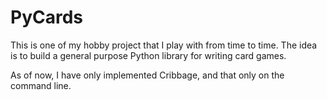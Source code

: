 # PyCards

This is one of my hobby project that I play with from time to time. The idea is to build a general purpose Python library for writing card games.

As of now, I have only implemented Cribbage, and that only on the command line.

